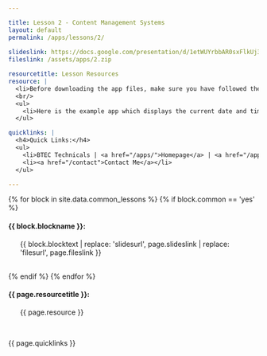 ```yaml
---

title: Lesson 2 - Content Management Systems
layout: default
permalink: /apps/lessons/2/
    
slideslink: https://docs.google.com/presentation/d/1etWUYrbbAR0sxFlkUj3dzrkd5DdFFKghySGqmG2wDQ0/export/pdf
fileslink: /assets/apps/2.zip

resourcetitle: Lesson Resources
resource: |
  <li>Before downloading the app files, make sure you have followed the instructions for creating an MIT App Inventor App from Lesson 1. | <a href="/apps/lessons/1/">Instructions</a></li>
  <br/>
  <ul>
    <li>Here is the example app which displays the current date and time. Play around with the code and make sure you understand what does what. Remember Read-Search-Ask! | <a href="/code/DateAndTime.aia" target="_blank">Download Code</a></li>
  </ul>

quicklinks: |
  <h4>Quick Links:</h4>
  <ul>
    <li>BTEC Technicals | <a href="/apps/">Homepage</a> | <a href="/apps/lessons/0/">Lesson 0 - Introduction</a></li>
    <li><a href="/contact">Contact Me</a></li>
  </ul> 

---
```


{% for block in site.data.common_lessons %}
  {% if block.common == 'yes' %}
  <h4 id="{{ block.idtag }}">{{ block.blockname }}:</h4>
  <ul>
    {{ block.blocktext | replace: 'slidesurl', page.slideslink | replace: 'filesurl', page.fileslink }}
  </ul>
  <br/>
  {% endif %}
{% endfor %}

<h4>{{ page.resourcetitle }}:</h4>
<ul>
  {{ page.resource }}
</ul>
<br/>

{{ page.quicklinks }}

<br/>
